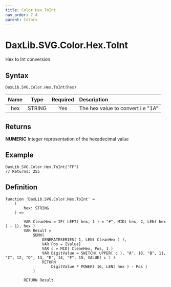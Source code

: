```yaml
---
title: Color.Hex.ToInt
nav_order: 7.4
parent: Colors
---
```


# DaxLib.SVG.Color.Hex.ToInt

Hex to Int conversion

## Syntax

```dax
DaxLib.SVG.Color.Hex.ToInt(hex)
```

| Name | Type   | Required | Description                                  |
|:----:|:------:|:--------:|:---------------------------------------------|
| hex  | STRING | Yes      | The hex value to convert i.e "1A"          |

## Returns

**NUMERIC** Integer representation of the hexadecimal value

## Example

```dax
DaxLib.SVG.Color.Hex.ToInt("FF")
// Returns: 255
```

## Definition

```dax
function 'DaxLib.SVG.Color.Hex.ToInt' =
    (
        hex: STRING
    ) =>
    
        VAR CleanHex = IF( LEFT( hex, 1 ) = "#", MID( hex, 2, LEN( hex ) - 1), hex )
        VAR Result =
            SUMX(
                GENERATESERIES( 1, LEN( CleanHex ) ),
                VAR Pos = [Value]
                VAR c = MID( CleanHex, Pos, 1 )
                VAR DigitValue = SWITCH( UPPER( c ), "A", 10, "B", 11, "C", 12, "D", 13, "E", 14, "F", 15, VALUE( c ) )
                RETURN
                    DigitValue * POWER( 16, LEN( hex ) - Pos )
            )
    
        RETURN Result
```